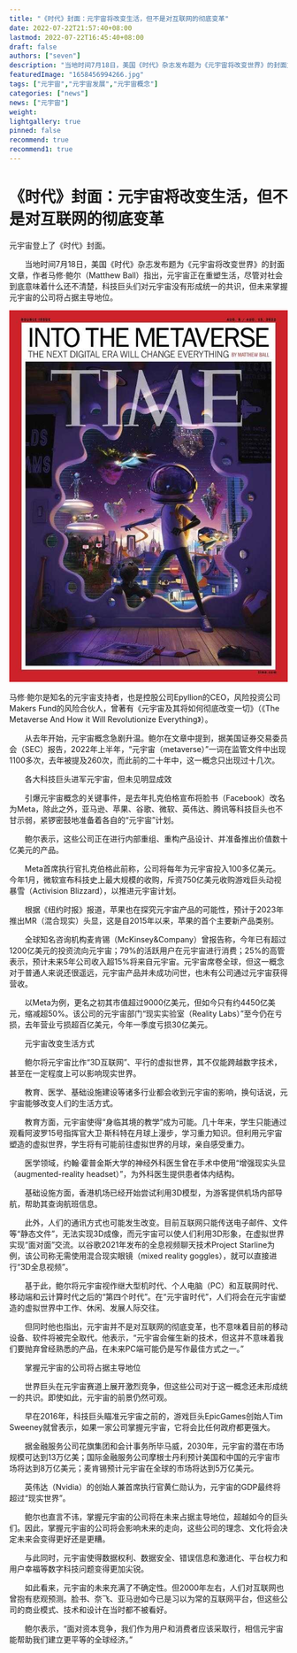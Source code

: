 ```yaml
---
title: "《时代》封面：元宇宙将改变生活，但不是对互联网的彻底变革"
date: 2022-07-22T21:57:40+08:00
lastmod: 2022-07-22T16:45:40+08:00
draft: false
authors: ["seven"]
description: "当地时间7月18日，美国《时代》杂志发布题为《元宇宙将改变世界》的封面文章，作者马修·鲍尔（Matthew Ball）指出，元宇宙正在重塑生活，尽管对社会到底意味着什么还不清楚，科技巨头们对元宇宙没有形成统一的共识，但未来掌握元宇宙的公司将占据主导地位。"
featuredImage: "1658456994266.jpg"
tags: ["元宇宙","元宇宙发展","元宇宙概念"]
categories: ["news"]
news: ["元宇宙"]
weight: 
lightgallery: true
pinned: false
recommend: true
recommend1: true
---
```


# 《时代》封面：元宇宙将改变生活，但不是对互联网的彻底变革

元宇宙登上了《时代》封面。

　　当地时间7月18日，美国《时代》杂志发布题为《元宇宙将改变世界》的封面文章，作者马修·鲍尔（Matthew Ball）指出，元宇宙正在重塑生活，尽管对社会到底意味着什么还不清楚，科技巨头们对元宇宙没有形成统一的共识，但未来掌握元宇宙的公司将占据主导地位。

![1](1658456787176.jpg)

马修·鲍尔是知名的元宇宙支持者，也是控股公司Epyllion的CEO，风险投资公司Makers Fund的风险合伙人，曾著有《元宇宙及其将如何彻底改变一切》（《The Metaverse And How it Will Revolutionize Everything》）。

　　从去年开始，元宇宙概念急剧升温。鲍尔在文章中提到，据美国证券交易委员会（SEC）报告，2022年上半年，“元宇宙（metaverse）”一词在监管文件中出现1100多次，去年被提及260次，而此前的二十年中，这一概念只出现过十几次。

　　各大科技巨头进军元宇宙，但未见明显成效

　　引爆元宇宙概念的关键事件，是去年扎克伯格宣布将脸书（Facebook）改名为Meta，除此之外，亚马逊、苹果、谷歌、微软、英伟达、腾讯等科技巨头也不甘示弱，紧锣密鼓地准备着各自的“元宇宙”计划。

　　鲍尔表示，这些公司正在进行内部重组、重构产品设计、并准备推出价值数十亿美元的产品。

　　Meta首席执行官扎克伯格此前称，公司将每年为元宇宙投入100多亿美元。今年1月，微软宣布科技史上最大规模的收购，斥资750亿美元收购游戏巨头动视暴雪（Activision Blizzard），以推进元宇宙计划。

　　根据《纽约时报》报道，苹果也在探究元宇宙产品的可能性，预计于2023年推出MR（混合现实）头显，这是自2015年以来，苹果的首个主要新产品类别。

　　全球知名咨询机构麦肯锡（McKinsey&Company）曾报告称，今年已有超过1200亿美元的投资流向元宇宙；79%的活跃用户在元宇宙进行消费；25%的高管表示，预计未来5年公司收入超15%将来自元宇宙。元宇宙席卷全球，但这一概念对于普通人来说还很遥远，元宇宙产品并未成功问世，也未有公司通过元宇宙获得营收。

　　以Meta为例，更名之初其市值超过9000亿美元，但如今只有约4450亿美元，缩减超50%。该公司的元宇宙部门“现实实验室（Reality Labs）”至今仍在亏损，去年营业亏损超百亿美元，今年一季度亏损30亿美元。

　　元宇宙改变生活方式

　　鲍尔将元宇宙比作“3D互联网”、平行的虚拟世界，其不仅能跨越数字技术，甚至在一定程度上可以影响现实世界。

　　教育、医学、基础设施建设等诸多行业都会收到元宇宙的影响，换句话说，元宇宙能够改变人们的生活方式。

　　教育方面，元宇宙使得“身临其境的教学”成为可能。几十年来，学生只能通过观看阿波罗15号指挥官大卫·斯科特在月球上漫步，学习重力知识。但利用元宇宙塑造的虚拟世界，学生将有可能前往虚拟世界的月球，亲自感受重力。

　　医学领域，约翰·霍普金斯大学的神经外科医生曾在手术中使用“增强现实头显（augmented-reality headset）”，为外科医生提供患者体内结构。

　　基础设施方面，香港机场已经开始尝试利用3D模型，为游客提供机场内部导航，帮助其查询航班信息。

　　此外，人们的通讯方式也可能发生改变。目前互联网只能传送电子邮件、文件等“静态文件”，无法实现3D成像，而元宇宙可以使人们利用3D形象，在虚拟世界实现“面对面”交流。以谷歌2021年发布的全息视频聊天技术Project Starline为例，该公司称无需使用混合现实眼镜（mixed reality goggles），就可以直接进行“3D全息视频”。

　　基于此，鲍尔将元宇宙视作继大型机时代、个人电脑（PC）和互联网时代、移动端和云计算时代之后的“第四个时代”。在“元宇宙时代”，人们将会在元宇宙塑造的虚拟世界中工作、休闲、发展人际交往。

　　但同时他也指出，元宇宙并不是对互联网的彻底变革，也不意味着目前的移动设备、软件将被完全取代。他表示，“元宇宙会催生新的技术，但这并不意味着我们要抛弃曾经熟悉的产品，在未来PC端可能仍是写作最佳方式之一。”

　　掌握元宇宙的公司将占据主导地位

　　世界巨头在元宇宙赛道上展开激烈竞争，但这些公司对于这一概念还未形成统一的共识。即使如此，元宇宙的前景仍然可观。

　　早在2016年，科技巨头瞄准元宇宙之前的，游戏巨头EpicGames创始人Tim Sweeney就曾表示，如果一家公司掌握元宇宙，它将会比任何政府都更强大。

　　据金融服务公司花旗集团和会计事务所毕马威，2030年，元宇宙的潜在市场规模可达到13万亿美；国际金融服务公司摩根士丹利预计美国和中国的元宇宙市场将达到8万亿美元；麦肯锡预计元宇宙在全球的市场将达到5万亿美元。

　　英伟达（Nvidia）的创始人兼首席执行官黄仁勋认为，元宇宙的GDP最终将超过“现实世界”。

　　鲍尔也直言不讳，掌握元宇宙的公司将在未来占据主导地位，超越如今的巨头们。因此，掌握元宇宙的公司将会影响未来的走向，这些公司的理念、文化将会决定未来会变得更好还是更糟。

　　与此同时，元宇宙使得数据权利、数据安全、错误信息和激进化、平台权力和用户幸福等数字科技问题变得更加尖锐。

　　如此看来，元宇宙的未来充满了不确定性。但2000年左右，人们对互联网也曾抱有悲观预测。脸书、奈飞、亚马逊如今已是习以为常的互联网平台，但这些公司的商业模式、技术和设计在当时都不被看好。

　　鲍尔表示，“面对资本竞争，我们作为用户和消费者应该采取行，相信元宇宙能帮助我们建立更平等的全球经济。”